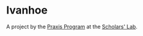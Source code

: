# Ivanhoe

A project by the [Praxis Program](http://praxis.scholarslab.org) at the
[Scholars' Lab](http://scholarslab.org).
